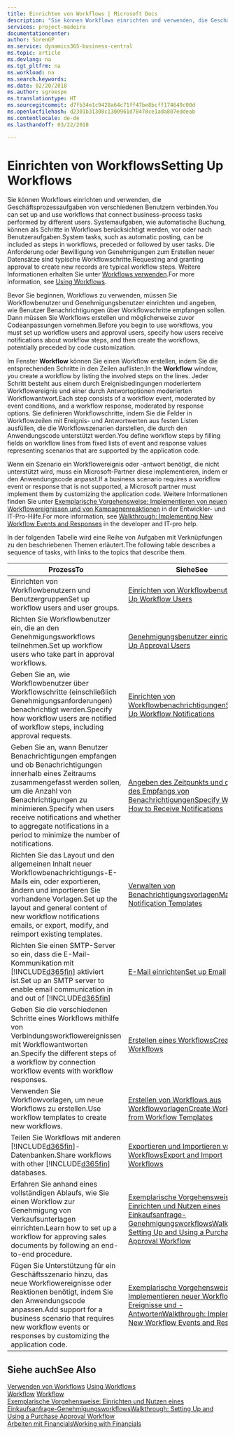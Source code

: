 ```yaml
---
title: Einrichten von Workflows | Microsoft Docs
description: "Sie können Workflows einrichten und verwenden, die Geschäftsprozessaufgaben von verschiedenen Benutzern verbinden. Systemaufgaben, wie automatische Buchung, können als Schritte in Workflows berücksichtigt werden, vor oder nach Benutzeraufgaben. Die Anforderung oder Bewilligung von Genehmigungen zum Erstellen neuer Datensätze sind typische Workflowschritte."
services: project-madeira
documentationcenter: 
author: SorenGP
ms.service: dynamics365-business-central
ms.topic: article
ms.devlang: na
ms.tgt_pltfrm: na
ms.workload: na
ms.search.keywords: 
ms.date: 02/20/2018
ms.author: sgroespe
ms.translationtype: HT
ms.sourcegitcommit: d7fb34e1c9428a64c71ff47be8bcff174649c00d
ms.openlocfilehash: d2301b31308c1300961d78478ce1ada807eddeab
ms.contentlocale: de-de
ms.lasthandoff: 03/22/2018

---
```

# <a name="setting-up-workflows"></a><span data-ttu-id="9c615-105">Einrichten von Workflows</span><span class="sxs-lookup"><span data-stu-id="9c615-105">Setting Up Workflows</span></span>
<span data-ttu-id="9c615-106">Sie können Workflows einrichten und verwenden, die Geschäftsprozessaufgaben von verschiedenen Benutzern verbinden.</span><span class="sxs-lookup"><span data-stu-id="9c615-106">You can set up and use workflows that connect business-process tasks performed by different users.</span></span> <span data-ttu-id="9c615-107">Systemaufgaben, wie automatische Buchung, können als Schritte in Workflows berücksichtigt werden, vor oder nach Benutzeraufgaben.</span><span class="sxs-lookup"><span data-stu-id="9c615-107">System tasks, such as automatic posting, can be included as steps in workflows, preceded or followed by user tasks.</span></span> <span data-ttu-id="9c615-108">Die Anforderung oder Bewilligung von Genehmigungen zum Erstellen neuer Datensätze sind typische Workflowschritte.</span><span class="sxs-lookup"><span data-stu-id="9c615-108">Requesting and granting approval to create new records are typical workflow steps.</span></span> <span data-ttu-id="9c615-109">Weitere Informationen erhalten Sie unter [Workflows verwenden](across-use-workflows.md).</span><span class="sxs-lookup"><span data-stu-id="9c615-109">For more information, see [Using Workflows](across-use-workflows.md).</span></span>  

 <span data-ttu-id="9c615-110">Bevor Sie beginnen, Workflows zu verwenden, müssen Sie Workflowbenutzer und Genehmigungsbenutzer einrichten und angeben, wie Benutzer Benachrichtigungen über Workflowschritte empfangen sollen. Dann müssen Sie Workflows erstellen und möglicherweise zuvor Codeanpassungen vornehmen.</span><span class="sxs-lookup"><span data-stu-id="9c615-110">Before you begin to use workflows, you must set up workflow users and approval users, specify how users receive notifications about workflow steps, and then create the workflows, potentially preceded by code customization.</span></span>  

 <span data-ttu-id="9c615-111">Im Fenster **Workflow** können Sie einen Workflow erstellen, indem Sie die entsprechenden Schritte in den Zeilen auflisten.</span><span class="sxs-lookup"><span data-stu-id="9c615-111">In the **Workflow** window, you create a workflow by listing the involved steps on the lines.</span></span> <span data-ttu-id="9c615-112">Jeder Schritt besteht aus einem durch Ereignisbedingungen moderiertem Workflowereignis und einer durch Antwortoptionen moderierten Workflowantwort.</span><span class="sxs-lookup"><span data-stu-id="9c615-112">Each step consists of a workflow event, moderated by event conditions, and a workflow response, moderated by response options.</span></span> <span data-ttu-id="9c615-113">Sie definieren Workflowschritte, indem Sie die Felder in Workflowzeilen mit Ereignis- und Antwortwerten aus festen Listen ausfüllen, die die Workflowszenarien darstellen, die durch den Anwendungscode unterstützt werden.</span><span class="sxs-lookup"><span data-stu-id="9c615-113">You define workflow steps by filling fields on workflow lines from fixed lists of event and response values representing scenarios that are supported by the application code.</span></span>  

 <span data-ttu-id="9c615-114">Wenn ein Szenario ein Workflowereignis oder -antwort benötigt, die nicht unterstützt wird, muss ein Microsoft-Partner diese implementieren, indem er den Anwendungscode anpasst.</span><span class="sxs-lookup"><span data-stu-id="9c615-114">If a business scenario requires a workflow event or response that is not supported, a Microsoft partner must implement them by customizing the application code.</span></span> <span data-ttu-id="9c615-115">Weitere Informationen finden Sie unter [Exemplarische Vorgehensweise: Implementieren von neuen Workflowereignissen und von Kampagnenreaktionen](/dynamics-nav/Walkthrough--Implementing-New-Workflow-Events-and-Responses) in der Entwickler- und IT-Pro-Hilfe.</span><span class="sxs-lookup"><span data-stu-id="9c615-115">For more information, see [Walkthrough: Implementing New Workflow Events and Responses](/dynamics-nav/Walkthrough--Implementing-New-Workflow-Events-and-Responses) in the developer and IT-pro help.</span></span>

 <span data-ttu-id="9c615-116">In der folgenden Tabelle wird eine Reihe von Aufgaben mit Verknüpfungen zu den beschriebenen Themen erläutert.</span><span class="sxs-lookup"><span data-stu-id="9c615-116">The following table describes a sequence of tasks, with links to the topics that describe them.</span></span>  

|<span data-ttu-id="9c615-117">**Prozess**</span><span class="sxs-lookup"><span data-stu-id="9c615-117">**To**</span></span>|<span data-ttu-id="9c615-118">**Siehe**</span><span class="sxs-lookup"><span data-stu-id="9c615-118">**See**</span></span>|  
|------------|-------------|  
|<span data-ttu-id="9c615-119">Einrichten von Workflowbenutzern und Benutzergruppen</span><span class="sxs-lookup"><span data-stu-id="9c615-119">Set up workflow users and user groups.</span></span>|[<span data-ttu-id="9c615-120">Einrichten von Workflowbenutzern</span><span class="sxs-lookup"><span data-stu-id="9c615-120">Set Up Workflow Users</span></span>](across-how-to-set-up-workflow-users.md)|  
|<span data-ttu-id="9c615-121">Richten Sie Workflowbenutzer ein, die an den Genehmigungsworkflows teilnehmen.</span><span class="sxs-lookup"><span data-stu-id="9c615-121">Set up workflow users who take part in approval workflows.</span></span>|[<span data-ttu-id="9c615-122">Genehmigungsbenutzer einrichten</span><span class="sxs-lookup"><span data-stu-id="9c615-122">Set Up Approval Users</span></span>](across-how-to-set-up-approval-users.md)|  
|<span data-ttu-id="9c615-123">Geben Sie an, wie Workflowbenutzer über Workflowschritte (einschließlich Genehmigungsanforderungen) benachrichtigt werden.</span><span class="sxs-lookup"><span data-stu-id="9c615-123">Specify how workflow users are notified of workflow steps, including approval requests.</span></span>|[<span data-ttu-id="9c615-124">Einrichten von Workflowbenachrichtigungen</span><span class="sxs-lookup"><span data-stu-id="9c615-124">Setting Up Workflow Notifications</span></span>](across-setting-up-workflow-notifications.md)|  
|<span data-ttu-id="9c615-125">Geben Sie an, wann Benutzer Benachrichtigungen empfangen und ob Benachrichtigungen innerhalb eines Zeitraums zusammengefasst werden sollen, um die Anzahl von Benachrichtigungen zu minimieren.</span><span class="sxs-lookup"><span data-stu-id="9c615-125">Specify when users receive notifications and whether to aggregate notifications in a period to minimize the number of notifications.</span></span>|[<span data-ttu-id="9c615-126">Angeben des Zeitpunkts und der Art des Empfangs von Benachrichtigungen</span><span class="sxs-lookup"><span data-stu-id="9c615-126">Specify When and How to Receive Notifications</span></span>](across-how-to-specify-when-and-how-to-receive-notifications.md)|  
|<span data-ttu-id="9c615-127">Richten Sie das Layout und den allgemeinen Inhalt neuer Workflowbenachrichtigungs-E-Mails ein, oder exportieren, ändern und importieren Sie vorhandene Vorlagen.</span><span class="sxs-lookup"><span data-stu-id="9c615-127">Set up the layout and general content of new workflow notifications emails, or export, modify, and reimport existing templates.</span></span>|[<span data-ttu-id="9c615-128">Verwalten von Benachrichtigungsvorlagen</span><span class="sxs-lookup"><span data-stu-id="9c615-128">Manage Notification Templates</span></span>](across-how-to-manage-notification-templates.md)|  
|<span data-ttu-id="9c615-129">Richten Sie einen SMTP-Server so ein, dass die E-Mail-Kommunikation mit [!INCLUDE[d365fin](includes/d365fin_md.md)] aktiviert ist.</span><span class="sxs-lookup"><span data-stu-id="9c615-129">Set up an SMTP server to enable email communication in and out of [!INCLUDE[d365fin](includes/d365fin_md.md)]</span></span>|[<span data-ttu-id="9c615-130">E-Mail einrichten</span><span class="sxs-lookup"><span data-stu-id="9c615-130">Set up Email</span></span>](admin-how-setup-email.md)|
|<span data-ttu-id="9c615-131">Geben Sie die verschiedenen Schritte eines Workflows mithilfe von Verbindungsworkflowereignissen mit Workflowantworten an.</span><span class="sxs-lookup"><span data-stu-id="9c615-131">Specify the different steps of a workflow by connection workflow events with workflow responses.</span></span>|[<span data-ttu-id="9c615-132">Erstellen eines Workflows</span><span class="sxs-lookup"><span data-stu-id="9c615-132">Create Workflows</span></span>](across-how-to-create-workflows.md)|  
|<span data-ttu-id="9c615-133">Verwenden Sie Workflowvorlagen, um neue Workflows zu erstellen.</span><span class="sxs-lookup"><span data-stu-id="9c615-133">Use workflow templates to create new workflows.</span></span>|[<span data-ttu-id="9c615-134">Erstellen von Workflows aus Workflowvorlagen</span><span class="sxs-lookup"><span data-stu-id="9c615-134">Create Workflows from Workflow Templates</span></span>](across-how-to-create-workflows-from-workflow-templates.md)|  
|<span data-ttu-id="9c615-135">Teilen Sie Workflows mit anderen [!INCLUDE[d365fin](includes/d365fin_md.md)]-Datenbanken.</span><span class="sxs-lookup"><span data-stu-id="9c615-135">Share workflows with other [!INCLUDE[d365fin](includes/d365fin_md.md)] databases.</span></span>|[<span data-ttu-id="9c615-136">Exportieren und Importieren von Workflows</span><span class="sxs-lookup"><span data-stu-id="9c615-136">Export and Import Workflows</span></span>](across-how-to-export-and-import-workflows.md)|  
|<span data-ttu-id="9c615-137">Erfahren Sie anhand eines vollständigen Ablaufs, wie Sie einen Workflow zur Genehmigung von Verkaufsunterlagen einrichten.</span><span class="sxs-lookup"><span data-stu-id="9c615-137">Learn how to set up a workflow for approving sales documents by following an end-to-end procedure.</span></span>|[<span data-ttu-id="9c615-138">Exemplarische Vorgehensweise: Einrichten und Nutzen eines Einkaufsanfrage-Genehmigungsworkflows</span><span class="sxs-lookup"><span data-stu-id="9c615-138">Walkthrough: Setting Up and Using a Purchase Approval Workflow</span></span>](walkthrough-setting-up-and-using-a-purchase-approval-workflow.md)|  
|<span data-ttu-id="9c615-139">Fügen Sie Unterstützung für ein Geschäftsszenario hinzu, das neue Workflowereignisse oder Reaktionen benötigt, indem Sie den Anwendungscode anpassen.</span><span class="sxs-lookup"><span data-stu-id="9c615-139">Add support for a business scenario that requires new workflow events or responses by customizing the application code.</span></span>|[<span data-ttu-id="9c615-140">Exemplarische Vorgehensweise: Implementieren neuer Workflow-Ereignisse und -Antworten</span><span class="sxs-lookup"><span data-stu-id="9c615-140">Walkthrough: Implementing New Workflow Events and Responses</span></span>](/dynamics-nav/Walkthrough--Implementing-New-Workflow-Events-and-Responses)|  

## <a name="see-also"></a><span data-ttu-id="9c615-141">Siehe auch</span><span class="sxs-lookup"><span data-stu-id="9c615-141">See Also</span></span>  
 <span data-ttu-id="9c615-142">[Verwenden von Workflows](across-use-workflows.md) </span><span class="sxs-lookup"><span data-stu-id="9c615-142">[Using Workflows](across-use-workflows.md) </span></span>  
 <span data-ttu-id="9c615-143">[Workflow](across-workflow.md) </span><span class="sxs-lookup"><span data-stu-id="9c615-143">[Workflow](across-workflow.md) </span></span>  
 [<span data-ttu-id="9c615-144">Exemplarische Vorgehensweise: Einrichten und Nutzen eines Einkaufsanfrage-Genehmigungsworkflows</span><span class="sxs-lookup"><span data-stu-id="9c615-144">Walkthrough: Setting Up and Using a Purchase Approval Workflow</span></span>](walkthrough-setting-up-and-using-a-purchase-approval-workflow.md)  
 [<span data-ttu-id="9c615-145">Arbeiten mit Financials</span><span class="sxs-lookup"><span data-stu-id="9c615-145">Working with Financials</span></span>](ui-work-product.md)

